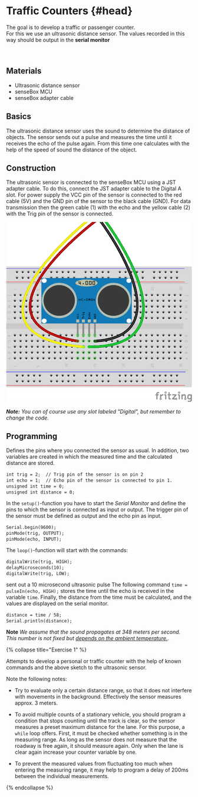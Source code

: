 # Traffic Counters {#head}

<div class="description">
The goal is to develop a traffic or passenger counter.<br>
For this we use an ultrasonic distance sensor. The values recorded in this way should be output in the  <b>serial monitor</b> 
</div>
<div class="line">
    <br>
    <br>
</div>

## Materials
* Ultrasonic distance sensor
* senseBox MCU
* senseBox adapter cable

## Basics
The ultrasonic distance sensor uses the sound to determine the distance of objects. The sensor sends out a pulse and measures the time until it receives the echo of the pulse again. From this time one calculates with the help of the speed of sound the distance of the object.

## Construction
The ultrasonic sensor is connected to the senseBox MCU using a JST adapter cable. To do this, connect the JST adapter cable to the Digital A slot. For power supply the VCC pin of the sensor is connected to the red cable (5V) and the GND pin of the sensor to the black cable (GND). For data transmission then the green cable (1) with the echo and the yellow cable (2) with the Trig pin of the sensor is connected.

![Wiring of the ultrasonic sensor](../pictures/projekte/Verkehrszaehler_v2.png)

***Note:*** *You can of course use any slot labeled "Digital", but remember to change the code.*

## Programming

Defines the pins where you connected the sensor as usual. In addition, two variables are created in which the measured time and the calculated distance are stored.
```arduino
int trig = 2;  // Trig pin of the sensor is on pin 2
int echo = 1;  // Echo pin of the sensor is connected to pin 1.
unsigned int time = 0;
unsigned int distance = 0;
```

In the `setup()`-function you have to start the *Serial Monitor* and define the pins to which the sensor is connected as input or output. The trigger pin of the sensor must be defined as output and the echo pin as input.


```arduino
Serial.begin(9600);
pinMode(trig, OUTPUT);
pinMode(echo, INPUT);

```

The `loop()`-function will start with the commands:

```arduino
digitalWrite(trig, HIGH);
delayMicroseconds(10);
digitalWrite(trig, LOW);
```
sent out a 10 microsecond ultrasonic pulse
The following command `time = pulseIn(echo, HIGH);` stores the time until the echo is received in the variable `time`.
Finally, the distance from the time must be calculated, and the values are displayed on the serial monitor.

```arduino
distance = time / 58;
Serial.println(distance);
```
**Note** *We assume that the sound propagates at 348 meters per second. This number is not fixed but [depends on the ambient temperature.](https://en.wikipedia.org/wiki/Speed_of_sound).*

{% collapse title="Exercise 1" %}

Attempts to develop a personal or traffic counter with the help of known commands and the above sketch to the ultrasonic sensor.

Note the following notes:
- Try to evaluate only a certain distance range, so that it does not interfere with movements in the background. Effectively the sensor measures approx. 3 meters.

- To avoid multiple counts of a stationary vehicle, you should program a condition that stops counting until the track is clear, so the sensor measures a preset maximum distance for the lane. For this purpose, a `while` loop offers. First, it must be checked whether something is in the measuring range. As long as the sensor does not measure that the roadway is free again, it should measure again. Only when the lane is clear again increase your counter variable by one.

- To prevent the measured values ​​from fluctuating too much when entering the measuring range, it may help to program a delay of 200ms between the individual measurements.

{% endcollapse %}
